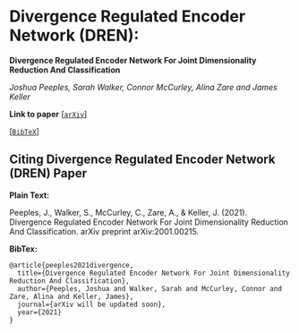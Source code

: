 # Divergence Regulated Encoder Network (DREN):
**Divergence Regulated Encoder Network For Joint Dimensionality Reduction And Classification**

_Joshua Peeples, Sarah Walker, Connor McCurley, Alina Zare and James Keller_

**Link to paper**
[[`arXiv`](https://arxiv.org/abs/2001.00215)]

[[`BibTeX`](#CitingHist)]

## <a name="CitingHist"></a>Citing Divergence Regulated Encoder Network (DREN) Paper

**Plain Text:**

Peeples, J., Walker, S., McCurley, C., Zare, A., & Keller, J. (2021). Divergence Regulated Encoder Network For Joint Dimensionality Reduction And Classification. arXiv preprint arXiv:2001.00215.

**BibTex:**
```
@article{peeples2021divergence,
  title={Divergence Regulated Encoder Network For Joint Dimensionality Reduction And Classification},
  author={Peeples, Joshua and Walker, Sarah and McCurley, Connor and Zare, Alina and Keller, James},
  journal={arXiv will be updated soon},
  year={2021}
}
```

